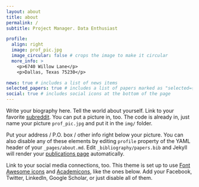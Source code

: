 ```yaml
---
layout: about
title: about
permalink: /
subtitle: Project Manager. Data Enthusiast

profile:
  align: right
  image: prof_pic.jpg
  image_circular: false # crops the image to make it circular
  more_info: >
    <p>6740 Willow Lane</p>
    <p>Dallas, Texas 75230</p>

news: true # includes a list of news items
selected_papers: true # includes a list of papers marked as "selected={true}"
social: true # includes social icons at the bottom of the page
---
```


Write your biography here. Tell the world about yourself. Link to your favorite [subreddit](http://reddit.com). You can put a picture in, too. The code is already in, just name your picture `prof_pic.jpg` and put it in the `img/` folder.

 Put your address / P.O. box / other info right below your picture. You can also disable any of these elements by editing  `profile` property of the YAML header of your `_pages/about.md`. Edit `_bibliography/papers.bib` and Jekyll will render  your [publications page](/al-folio/publications/) automatically.

Link to your social media connections, too. This theme is set up to use [Font Awesome icons](https://fontawesome.com/) and [Academicons](https://jpswalsh.github.io/academicons/), like the ones below. Add your Facebook, Twitter, LinkedIn, Google Scholar, or just disable all of them.

